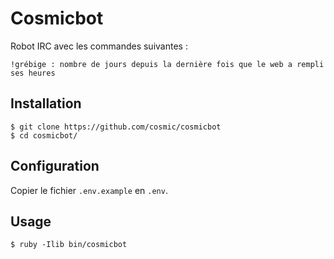 # Cosmicbot

Robot IRC avec les commandes suivantes :

    !grébige : nombre de jours depuis la dernière fois que le web a rempli ses heures

## Installation

    $ git clone https://github.com/cosmic/cosmicbot
    $ cd cosmicbot/

## Configuration

Copier le fichier `.env.example` en `.env`.

## Usage

    $ ruby -Ilib bin/cosmicbot
